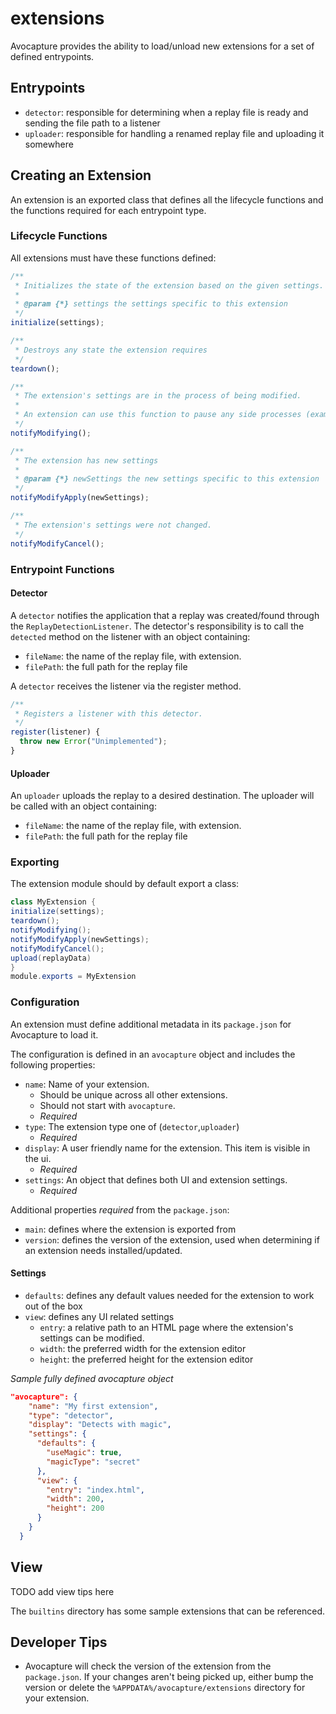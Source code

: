 # extensions

Avocapture provides the ability to load/unload new extensions for a set of defined entrypoints.

## Entrypoints

* `detector`: responsible for determining when a replay file is ready and sending the file path to a listener
* `uploader`: responsible for handling a renamed replay file and uploading it somewhere

## Creating an Extension

An extension is an exported class that defines all the lifecycle functions and the functions required for each entrypoint type.

### Lifecycle Functions

All extensions must have these functions defined:

```js
/**
 * Initializes the state of the extension based on the given settings.
 * 
 * @param {*} settings the settings specific to this extension
 */
initialize(settings);

/**
 * Destroys any state the extension requires
 */
teardown();

/**
 * The extension's settings are in the process of being modified. 
 * 
 * An extension can use this function to pause any side processes (example: a listener for ShadowPlay) while the settings are being modified.
 */
notifyModifying();

/**
 * The extension has new settings
 * 
 * @param {*} newSettings the new settings specific to this extension
 */
notifyModifyApply(newSettings);

/**
 * The extension's settings were not changed.
 */
notifyModifyCancel();
```

### Entrypoint Functions

#### Detector

A `detector` notifies the application that a replay was created/found through the `ReplayDetectionListener`. The detector's responsibility is to call the `detected` method on the listener with an object containing:

* `fileName`: the name of the replay file, with extension.
* `filePath`: the full path for the replay file

A `detector` receives the listener via the register method. 

```js
/**
 * Registers a listener with this detector. 
 */
register(listener) {
  throw new Error("Unimplemented");
}
```

#### Uploader

An `uploader` uploads the replay to a desired destination. The uploader will be called with an object containing:

* `fileName`: the name of the replay file, with extension.
* `filePath`: the full path for the replay file

### Exporting

The extension module should by default export a class:

```java
class MyExtension {
initialize(settings);
teardown();
notifyModifying();
notifyModifyApply(newSettings);
notifyModifyCancel();
upload(replayData)
}
module.exports = MyExtension
```

### Configuration

An extension must define additional metadata in its `package.json` for Avocapture to load it. 

The configuration is defined in an `avocapture` object and includes the following properties:

* `name`: Name of your extension. 
  * Should be unique across all other extensions. 
  * Should not start with `avocapture`.
  * *Required*
* `type`: The extension type one of (`detector`,`uploader`)
  * *Required*
* `display`: A user friendly name for the extension. This item is visible in the ui.
  * *Required* 
* `settings`: An object that defines both UI and extension settings. 
  * *Required*

Additional properties *required* from the `package.json`:

* `main`: defines where the extension is exported from
* `version`: defines the version of the extension, used when determining if an extension needs installed/updated.

#### Settings

* `defaults`: defines any default values needed for the extension to work out of the box
* `view`: defines any UI related settings
  * `entry`: a relative path to an HTML page where the extension's settings can be modified.
  * `width`: the preferred width for the extension editor
  * `height`: the preferred height for the extension editor


_Sample fully defined avocapture object_
```json
"avocapture": {
    "name": "My first extension",
    "type": "detector",
    "display": "Detects with magic",
    "settings": {
      "defaults": {
        "useMagic": true,
        "magicType": "secret"
      },
      "view": {
        "entry": "index.html",
        "width": 200,
        "height": 200
      }
    }
  }
```

## View

TODO add view tips here

The `builtins` directory has some sample extensions that can be referenced.

## Developer Tips

* Avocapture will check the version of the extension from the `package.json`. If your changes aren't being picked up, either bump the version or delete the `%APPDATA%/avocapture/extensions` directory for your extension.